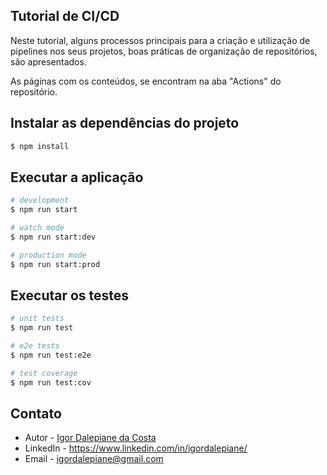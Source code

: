 ## Tutorial de CI/CD

Neste tutorial, alguns processos principais para a criação e utilização de pipelines nos seus projetos, boas práticas de organização de repositórios, são apresentados. 

As páginas com os conteúdos, se encontram na aba "Actions" do repositório.

## Instalar as dependências do projeto

```bash
$ npm install
```

## Executar a aplicação

```bash
# development
$ npm run start

# watch mode
$ npm run start:dev

# production mode
$ npm run start:prod
```

## Executar os testes

```bash
# unit tests
$ npm run test

# e2e tests
$ npm run test:e2e

# test coverage
$ npm run test:cov
```

## Contato

- Autor - [Igor Dalepiane da Costa](https://github.com/IgorDalepiane)
- LinkedIn - https://www.linkedin.com/in/igordalepiane/
- Email - igordalepiane@gmail.com
